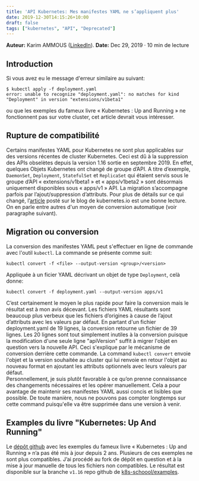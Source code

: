 ```yaml
---
title: 'API Kubernetes: Mes manifestes YAML ne s’appliquent plus'
date: 2019-12-30T14:15:26+10:00
draft: false
tags: ["kubernetes", "API", "Deprecated"] 
---
```




**Auteur:** Karim AMMOUS ([LinkedIn](https://www.linkedin.com/in/karim-ammous)). 
**Date:** Dec 29, 2019 · 10 min de lecture

## Introduction
Si vous avez eu le message d'erreur similaire au suivant:

```
$ kubectl apply -f deployment.yaml
error: unable to recognize "deployment.yaml": no matches for kind "Deployment" in version "extensions/v1beta1"
```
ou que les exemples du fameux livre « Kubernetes : Up and Running » ne fonctionnent pas sur votre cluster, cet article devrait vous intéresser.

## Rupture de compatibilité

Certains manifestes YAML pour Kubernetes ne sont plus applicables sur des versions récentes de cluster Kubernetes. Ceci est dû à la suppression des APIs obselètes depuis la version 1.16 sortie en septembre 2019. En effet, quelques Objets Kubernetes ont changé de groupe d’API. A titre d’exemple, `DaemonSet`, `Deployment`, `StatefulSet` et `ReplicaSet` qui étaient servis sous le groupe d’API « extensions/v1beta1 » et « apps/v1beta2 » sont désormais uniquement disponibles sous « apps/v1 » API. La migration s’accompagne parfois par l’ajout/suppression d’attributs. Pour plus de détails sur ce qui changé, l’[article](https://kubernetes.io/blog/2019/07/18/api-deprecations-in-1-16/) posté sur le blog de kubernetes.io est une bonne lecture. On en parle entre autres d'un moyen de conversion automatique (voir paragraphe suivant).

## Migration ou conversion

La conversion des manifestes YAML peut s'effectuer en ligne de commande avec l'outil `kubectl`. La commande se présente comme suit:
```shell
kubectl convert -f <file> --output-version <group>/<version>
```
Appliquée à un ficier YAML décrivant un objet de type `Deployment`, celà donne:

```shell
kubectl convert -f deployment.yaml --output-version apps/v1
```

C’est certainement le moyen le plus rapide pour faire la conversion mais le résultat est à mon avis décevant. Les fichiers YAML résultants sont beaucoup plus verbeux que les fichiers d’origines à cause de l’ajout d’attributs avec les valeurs par défaut. En partant d'un fichier deployment.yaml de 19 lignes, la conversion retourne un fichier de 39 lignes. Les 20 lignes sont tout simplement inutiles à la conversion puisque la modification d'une seule ligne "apiVersion" suffit à migrer l'objet en question vers la nouvelle API. Ceci s'explique par le mécanisme de conversion derrière cette commande. La command `kubectl convert` envoie l'objet et la version souhaitée au cluster qui lui renvoie en retour l'objet au nouveau format en ajoutant les attributs optionnels avec leurs valeurs par défaut.  
Personnellement, je suis plutôt favorable à ce qu’on prenne connaissance des changements nécessaires et les opérer manuellement. Cela a pour avantage de maintenir ses manifestes YAML aussi concis et lisibles que possible. De toute manière, nous ne pouvons pas compter longtemps sur cette command puisqu'elle va être supprimée dans une version à venir. 

## Examples du livre "Kubernetes: Up And Running" 
Le [dépôt github](https://github.com/kubernetes-up-and-running/examples) avec les exemples du fameux livre « Kubernetes : Up and Running »  n’a pas été mis à jour depuis 2 ans. Plusieurs de ces exemples ne sont plus compatibles. J’ai procédé au fork de dépôt en question et à la mise à jour manuelle de tous les fichiers non compatibles. Le résultat est disponible sur la branche `v1.16`   repo github de [k8s-schoool/examples](https://github.com/k8s-school/examples/tree/v1.16). 
